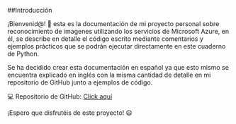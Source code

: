 ##Introducción

¡Bienvenid@! 👋 esta es la documentación de mi proyecto personal sobre reconocimiento de imagenes utilizando los servicios de Microsoft Azure, en él, se describe en detalle el código escrito mediante comentarios y ejemplos prácticos que se podrán ejecutar directamente en este cuaderno de Python.

Se ha decidido crear esta documentación en español ya que esto mismo se encuentra explicado en inglés con la misma cantidad de detalle en mi repositorio de GitHub junto a ejemplos de código.

💻 Repositorio de GitHub: [Click aquí](https://github.com/VictorGutierrez610/Azure_IA_img)

¡Espero que disfrutéis de este proyecto! 😃

